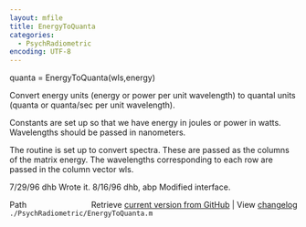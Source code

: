 ```yaml
---
layout: mfile
title: EnergyToQuanta
categories:
  - PsychRadiometric
encoding: UTF-8
---
```


quanta = EnergyToQuanta\(wls,energy\)

Convert energy units \(energy or power per unit wavelength\)
to quantal units \(quanta or quanta/sec per unit wavelength\).

Constants are set up so that we have energy in joules or
power in watts.  Wavelengths should be passed in nanometers.

The routine is set up to convert spectra.  These are
passed as the columns of the matrix energy.  The
wavelengths corresponding to each row are passed in
the column vector wls.

7/29/96  dhb  Wrote it.
8/16/96  dhb, abp  Modified interface.


<div class="code_header" style="text-align:right;">
  <span style="float:left;">Path&nbsp;&nbsp;</span> <span class="counter">Retrieve <a href=
  "https://raw.github.com/Psychtoolbox-3/Psychtoolbox-3/beta/./PsychRadiometric/EnergyToQuanta.m">current version from GitHub</a> | View <a href=
  "https://github.com/Psychtoolbox-3/Psychtoolbox-3/commits/beta/./PsychRadiometric/EnergyToQuanta.m">changelog</a></span>
</div>
<div class="code">
  <code>./PsychRadiometric/EnergyToQuanta.m</code>
</div>
